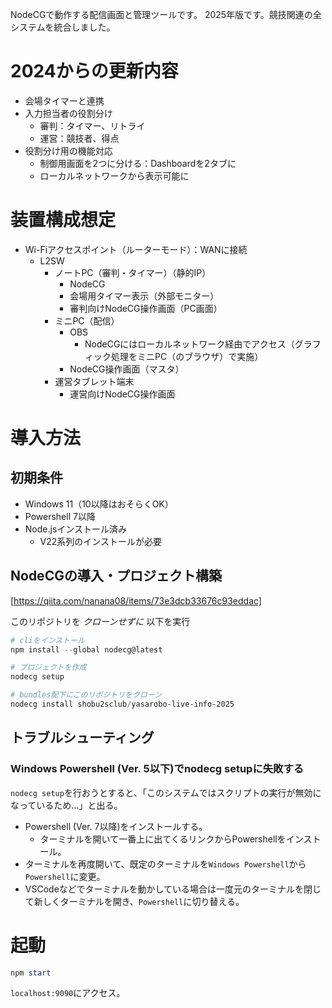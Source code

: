 NodeCGで動作する配信画面と管理ツールです。
2025年版です。競技関連の全システムを統合しました。

# 2024からの更新内容
* 会場タイマーと連携
* 入力担当者の役割分け
    * 審判：タイマー、リトライ
    * 運営：競技者、得点
* 役割分け用の機能対応
    * 制御用画面を2つに分ける：Dashboardを2タブに
    * ローカルネットワークから表示可能に

# 装置構成想定
* Wi-Fiアクセスポイント（ルーターモード）：WANに接続
    * L2SW
        * ノートPC（審判・タイマー）（静的IP）
            * NodeCG
            * 会場用タイマー表示（外部モニター）
            * 審判向けNodeCG操作画面（PC画面）
        * ミニPC（配信）
            * OBS
                * NodeCGにはローカルネットワーク経由でアクセス（グラフィック処理をミニPC（のブラウザ）で実施）
            * NodeCG操作画面（マスタ）
        * 運営タブレット端末
            * 運営向けNodeCG操作画面


# 導入方法
## 初期条件
* Windows 11（10以降はおそらくOK）
* Powershell 7以降
* Node.jsインストール済み
    * V22系列のインストールが必要

## NodeCGの導入・プロジェクト構築
[https://qiita.com/nanana08/items/73e3dcb33676c93eddac]

このリポジトリを *クローンせずに* 以下を実行

```powershell
# cliをインストール
npm install --global nodecg@latest

# プロジェクトを作成
nodecg setup

# bundles配下にこのリポジトリをクローン
nodecg install shobu2sclub/yasarobo-live-info-2025
```

## トラブルシューティング
### Windows Powershell (Ver. 5以下)でnodecg setupに失敗する
```nodecg setup```を行おうとすると、「このシステムではスクリプトの実行が無効になっているため…」と出る。

* Powershell (Ver. 7以降)をインストールする。
    * ターミナルを開いて一番上に出てくるリンクからPowershellをインストール。
* ターミナルを再度開いて、既定のターミナルを```Windows Powershell```から```Powershell```に変更。
* VSCodeなどでターミナルを動かしている場合は一度元のターミナルを閉じて新しくターミナルを開き、```Powershell```に切り替える。

# 起動
```powershell
npm start
```

```localhost:9090```にアクセス。

